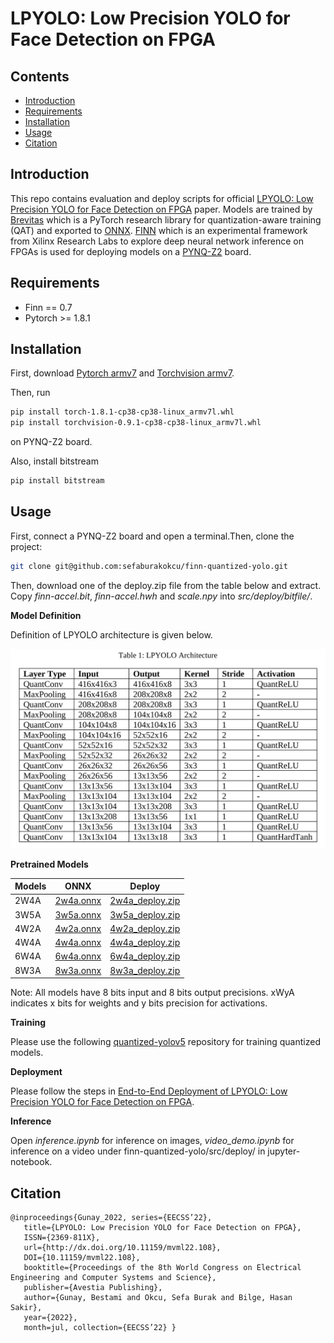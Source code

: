 # LPYOLO: Low Precision YOLO for Face Detection on FPGA

## Contents
- [Introduction](#introduction)
- [Requirements](#requirements)
- [Installation](#installation)
- [Usage](#usage)
- [Citation](#citation)


## Introduction

This repo contains evaluation and deploy scripts for official [LPYOLO: Low Precision YOLO for Face Detection on FPGA](https://arxiv.org/abs/2207.10482) paper.
Models are trained by [Brevitas](https://github.com/Xilinx/brevitas) which is a PyTorch research library for quantization-aware training (QAT) and exported to [ONNX]([https://onnx.ai). [FINN](https://github.com/Xilinx/finn) which is an experimental framework from Xilinx Research Labs to explore deep neural network inference on FPGAs is used for deploying models on a [PYNQ-Z2](http://www.pynq.io/board.html) board.


## Requirements

* Finn == 0.7
* Pytorch >= 1.8.1

## Installation

First, download [Pytorch armv7](https://github.com/KumaTea/pytorch-arm/releases/download/v1.8.1/torch-1.8.1-cp38-cp38-linux_armv7l.whl) and
[Torchvision armv7](https://github.com/KumaTea/pytorch-arm/releases/download/v1.8.1/torchvision-0.9.1-cp38-cp38-linux_armv7l.whl).

Then, run
```bash
pip install torch-1.8.1-cp38-cp38-linux_armv7l.whl
pip install torchvision-0.9.1-cp38-cp38-linux_armv7l.whl
```
on PYNQ-Z2 board.

Also, install bitstream
```bash
pip install bitstream
```

## Usage

First, connect a PYNQ-Z2 board and open a terminal.Then, clone the project:

```bash
git clone git@github.com:sefaburakokcu/finn-quantized-yolo.git
```
Then, download one of the deploy.zip file from the table below and extract. Copy _finn-accel.bit_, _finn-accel.hwh_ and _scale.npy_ into _src/deploy/bitfile/_.

**Model Definition**

Definition of LPYOLO architecture is given below.

![Model Definition](inputs/docs/lp_yolo_architecture.png)

**Pretrained Models**

| Models  | ONNX | Deploy |
| ------------- | ------------- | ------------- |
| 2W4A | [2w4a.onnx](https://1drv.ms/u/s!AoEINH-7w38TkwFlg_07Yhh76hPE?e=Ma1IWY) | [2w4a_deploy.zip](https://1drv.ms/u/s!AoEINH-7w38Tkwfd6XLDIm8k-EbH?e=Xww5yf) |
| 3W5A | [3w5a.onnx](https://1drv.ms/u/s!AoEINH-7w38Tkwau-ObdlbiQtmGV?e=mptSyU) | [3w5a_deploy.zip](https://1drv.ms/u/s!AoEINH-7w38TkwkBL6jLCCvWHIDN?e=UWkWm3) |
| 4W2A | [4w2a.onnx](https://1drv.ms/u/s!AoEINH-7w38TkwPBWHfqFpwRWxF9?e=SFYNHG) | [4w2a_deploy.zip](https://1drv.ms/u/s!AoEINH-7w38TkwijP2bavoCA64AF?e=E1JR1j) |
| 4W4A | [4w4a.onnx](https://1drv.ms/u/s!AoEINH-7w38TkwLx0_GK3lpJIZ9T?e=cKusXD) | [4w4a_deploy.zip](https://1drv.ms/u/s!AoEINH-7w38TkwrR9L7i4bVyI6iO?e=fSSZbW) |
| 6W4A | [6w4a.onnx](https://1drv.ms/u/s!AoEINH-7w38TkwRrcGTD_POag352?e=yDTjj0) | [6w4a_deploy.zip](https://1drv.ms/u/s!AoEINH-7w38Tkwu76ecp2F2UvGww?e=kilEft) |
| 8W3A | [8w3a.onnx](https://1drv.ms/u/s!AoEINH-7w38TkwV-1W_SFhbQ5-QZ?e=VRsJ98) | [8w3a_deploy.zip](https://1drv.ms/u/s!AoEINH-7w38TkwxIVbTOayliPFV1?e=hV9ucA) |

Note: All models have 8 bits input and 8 bits output precisions. xWyA indicates x bits for weights and y bits precision for activations.

**Training**

Please use the following [quantized-yolov5](https://github.com/sefaburakokcu/quantized-yolov5) repository for training quantized models.

**Deployment**

Please follow the steps in [End-to-End Deployment of LPYOLO: Low Precision YOLO for Face Detection on FPGA](https://medium.com/@bestamigunay1/end-to-end-deployment-of-lpyolo-low-precision-yolo-for-face-detection-on-fpga-13c3284ed14b).

**Inference**

Open _inference.ipynb_ for inference on images, _video_demo.ipynb_ for inference on a video under finn-quantized-yolo/src/deploy/ in jupyter-notebook.

## Citation

```
@inproceedings{Gunay_2022, series={EECSS’22},
   title={LPYOLO: Low Precision YOLO for Face Detection on FPGA},
   ISSN={2369-811X},
   url={http://dx.doi.org/10.11159/mvml22.108},
   DOI={10.11159/mvml22.108},
   booktitle={Proceedings of the 8th World Congress on Electrical Engineering and Computer Systems and Science},
   publisher={Avestia Publishing},
   author={Gunay, Bestami and Okcu, Sefa Burak and Bilge, Hasan Sakir},
   year={2022},
   month=jul, collection={EECSS’22} }
```


